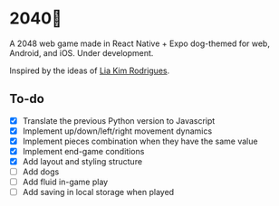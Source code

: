 # 2040🐶

A 2048 web game made in React Native + Expo dog-themed for web, Android, and
iOS.
Under development.

Inspired by the ideas of [Lia Kim Rodrigues](https://github.com/liakimr).

## To-do

- [x] Translate the previous Python version to Javascript
- [x] Implement up/down/left/right movement dynamics
- [x] Implement pieces combination when they have the same value
- [x] Implement end-game conditions
- [x] Add layout and styling structure
- [ ] Add dogs
- [ ] Add fluid in-game play
- [ ] Add saving in local storage when played
